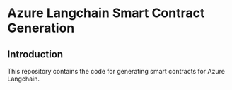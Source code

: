 # Azure Langchain Smart Contract Generation

## Introduction

This repository contains the code for generating smart contracts for Azure Langchain.
